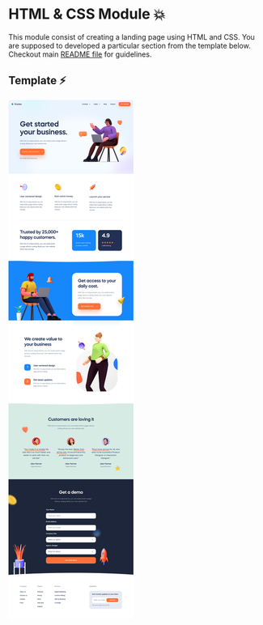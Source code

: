 # HTML & CSS Module 💥
This module consist of creating a landing page using HTML and CSS. You are supposed to developed a particular section from the template below. Checkout main [README file](https://github.com/meerhamzadev/Hacktoberfest/blob/main/README.md) for guidelines.

## Template ⚡

![template](./template.png)